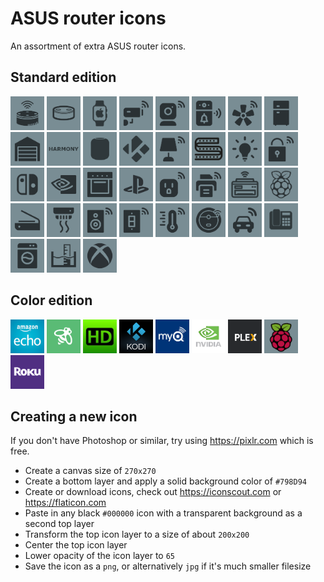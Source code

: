 # ASUS router icons

An assortment of extra ASUS router icons.


## Standard edition

<img src="standard/amazon_echo_dot-2.png" width="54">
<img src="standard/amazon_echo_dot-3.png" width="54">
<img src="standard/apple_watch.png" width="54">
<img src="standard/cctv-1.png" width="54">
<img src="standard/cctv-2.png" width="54">
<img src="standard/doorbell.png" width="54">
<img src="standard/fan.png" width="54">
<img src="standard/fridge.png" width="54">
<img src="standard/garage.png" width="54">
<img src="standard/harmony.png" width="54">
<img src="standard/homepod.png" width="54">
<img src="standard/kodi.png" width="54">
<img src="standard/lamp.png" width="54">
<img src="standard/led_strip.png" width="54">
<img src="standard/light_bulb.png" width="54">
<img src="standard/lock.png" width="54">
<img src="standard/nintendo_switch.png" width="54">
<img src="standard/nvidia.png" width="54">
<img src="standard/oven.png" width="54">
<img src="standard/playstation.png" width="54">
<img src="standard/plug.png" width="54">
<img src="standard/printer-2.png" width="54">
<img src="standard/printer.png" width="54">
<img src="standard/raspberry_pi.png" width="54">
<img src="standard/scanner.png" width="54">
<img src="standard/smoke_detector.png" width="54">
<img src="standard/speaker.png" width="54">
<img src="standard/switch.png" width="54">
<img src="standard/thermostat.png" width="54">
<img src="standard/vacuum_robot.png" width="54">
<img src="standard/vehicle.png" width="54">
<img src="standard/voip.png" width="54">
<img src="standard/washing_machine.png" width="54">
<img src="standard/water_sensor.png" width="54">
<img src="standard/xbox.png" width="54">


## Color edition

<img src="color/amazon_echo-color.png" width="54">
<img src="color/ecobee-color.png" width="54">
<img src="color/hdhomerun-color.jpg" width="54">
<img src="color/kodi-color.png" width="54">
<img src="color/myq-color.jpg" width="54">
<img src="color/nvidia-color.png" width="54">
<img src="color/plex-color.png" width="54">
<img src="color/raspberry_pi-color.png" width="54">
<img src="color/roku-color.png" width="54">


## Creating a new icon

If you don't have Photoshop or similar, try using https://pixlr.com which is free.

- Create a canvas size of `270x270`
- Create a bottom layer and apply a solid background color of `#798D94`
- Create or download icons, check out https://iconscout.com or https://flaticon.com
- Paste in any black `#000000` icon with a transparent background as a second top layer
- Transform the top icon layer to a size of about `200x200`
- Center the top icon layer
- Lower opacity of the icon layer to `65`
- Save the icon as a `png`, or alternatively `jpg` if it's much smaller filesize
